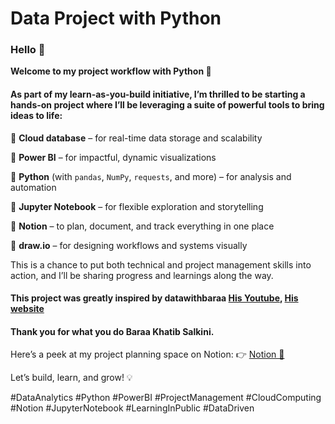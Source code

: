 # Data Project with Python
### Hello 👋 
**Welcome to my project workflow with Python 🚀**

#### As part of my learn-as-you-build initiative, I’m thrilled to be starting a hands-on project where I’ll be leveraging a suite of powerful tools to bring ideas to life:

🔹 **Cloud database** – for real-time data storage and scalability

🔹 **Power BI** – for impactful, dynamic visualizations

🔹 **Python** (with `pandas`, `NumPy`, `requests`, and more) – for analysis and automation

🔹 **Jupyter Notebook** – for flexible exploration and storytelling

🔹 **Notion** – to plan, document, and track everything in one place

🔹 **draw.io** – for designing workflows and systems visually

This is a chance to put both technical and project management skills into action, and I’ll be sharing progress and learnings along the way.
#### This project was greatly inspired by datawithbaraa [His Youtube](https://www.youtube.com/@DataWithBaraa), [His website](https://www.datawithbaraa.com/)
#### Thank you for what you do Baraa Khatib Salkini.

Here’s a peek at my project planning space on Notion:
👉 [Notion 🔗](https://www.notion.so/22be4d0c1610805f8b07fc9624b536a7)

Let’s build, learn, and grow! 💡

#DataAnalytics #Python #PowerBI #ProjectManagement #CloudComputing #Notion #JupyterNotebook #LearningInPublic #DataDriven

